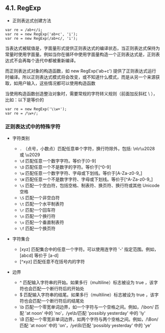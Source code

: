 ## 4.1. RegExp
- 正则表达式创建方法

```
var re = /ab+c/i;
var re = new RegExp('ab+c', 'i');
var re = new RegExp(/ab+c/, 'i');
```

当表达式被赋值是，字面量形式提供正则表达式的编译状态，当正则表达式保持为常量时使用字面量。例如当你在循环中使用字面量构造一个正则表达式是，正则表达式不会再每个迭代中都被重新编译。

而正则表达式对象的构造函数，如 new RegExp('ab+c') 提供了正则表达式运行时编译。所以正则表达式模式将会改变，或不知道什么模式，而是从另一个来源获取，如用户输入，这些情况都可以使用构造函数

当使用构造函数创造整治对象时，需要常规的字符转义规则（前面加反斜杠 \ ），比如：以下是等价的

```
var re = new RegExp('\\w+');
var re = /\w+/;
```

### 正则表达式中的特殊字符
- 字符类别
	- `.` （点号，小数点）匹配任意单个字符，换行符除外，包括: \n\r\u2028 或 \u2029
	- `\d` 匹配任意一个数字字符。等价于[0-9]
	- `\D` 匹配任意一个不是数字的字符。等价于[^0-9]
	- `\w` 匹配任意一个数字字符、字母或下划线。等价于[A-Za-z0-9_]
	- `\W` 匹配任意一个不是数字字符、字母或下划线。等价于[^A-Za-z0-9_]
	- `\s` 匹配一个空白符，包括空格、制表符、换页符、换行符或其他 Unicode 空格
	- `\S` 匹配一个非空白符
	- `\t` 匹配一个水平制表符
	- `\r` 匹配一个回车符
	- `\n` 匹配一个换行符
	- `\v` 匹配一个垂直制表符
	- `\f` 匹配一个换页符

- 字符集合
	- [xyz] 匹配集合中的任意一个字符。可以使用连字符 '-' 指定范围。例如，[abcd] 等价于 [a-d]
	- [^xyz] 匹配任意不在括号内的字符

- 边界
	- ^ 匹配输入字符串的开始。如果多行（multiline）标志被设为 true ，该字符也会匹配一个断行符后的开始处
	- $ 匹配输入字符串的结尾。如果多行（multiline）标志被设为 true ，该字符也会匹配一个断行符后的结尾处
	- \b 匹配一个零宽单词边界，如一个字符与一个空格之间。例如，/\bon/ 匹配 'at noon' 中的 'no'，/ye\b/匹配 'possibly yesterday' 中的 'ly'
	- \B 匹配一个零宽非单词边界，如两个字符与两个空格之间。例如，/\Bon/ 匹配 'at noon' 中的 'on'，/ye\B/匹配 'possibly yesterday' 中的 'ye'